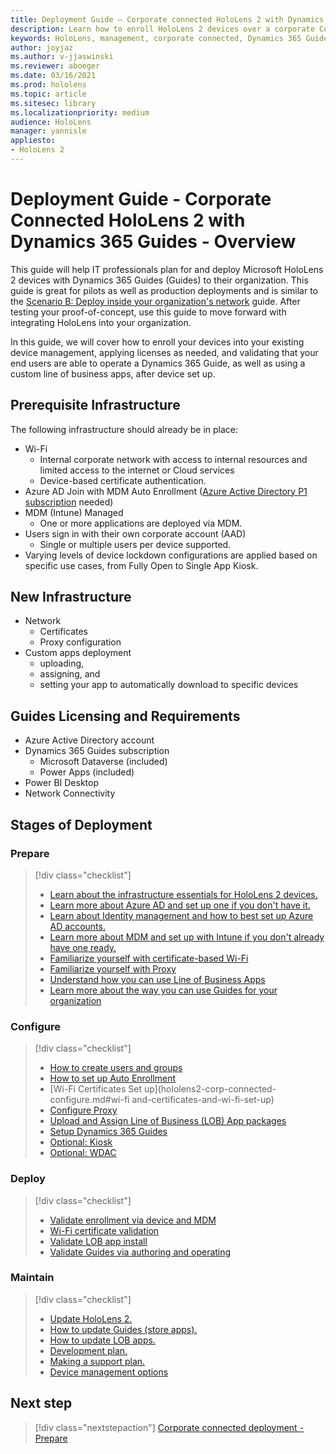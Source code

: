 ```yaml
---
title: Deployment Guide – Corporate connected HoloLens 2 with Dynamics 365 Guides - Overview
description: Learn how to enroll HoloLens 2 devices over a corporate Connected network with Dynamics 365 Guides.
keywords: HoloLens, management, corporate connected, Dynamics 365 Guides, AAD, Azure AD, MDM, Mobile Device Management
author: joyjaz
ms.author: v-jjaswinski
ms.reviewer: aboeger
ms.date: 03/16/2021
ms.prod: hololens
ms.topic: article
ms.sitesec: library
ms.localizationpriority: medium
audience: HoloLens
manager: yannisle
appliesto:
- HoloLens 2
---
```


# Deployment Guide - Corporate Connected HoloLens 2 with Dynamics 365 Guides - Overview

This guide will help IT professionals plan for and deploy Microsoft HoloLens 2 devices with Dynamics 365 Guides (Guides) to their organization. This guide is great for pilots as well as production deployments and is similar to the [Scenario B: Deploy inside your organization's network](https://docs.microsoft.com/hololens/common-scenarios#scenario-b-deploy-inside-your-organizations-network) guide. After testing your proof-of-concept, use this guide to move forward with integrating HoloLens into your organization.

In this guide, we will cover how to enroll your devices into your existing device management, applying licenses as needed, and validating that your end users are able to operate a Dynamics 365 Guide, as well as using a custom line of business apps, after device set up. 

## Prerequisite Infrastructure

The following infrastructure should already be in place:
- Wi-Fi
    - Internal corporate network with access to internal resources and limited access to the internet or Cloud services
    - Device-based certificate authentication.
- Azure AD Join with MDM Auto Enrollment ([Azure Active Directory P1 subscription](https://docs.microsoft.com/azure/active-directory/fundamentals/active-directory-whatis) needed)
- MDM (Intune) Managed
    - One or more applications are deployed via MDM.
- Users sign in with their own corporate account (AAD)
    - Single or multiple users per device supported.
- Varying levels of device lockdown configurations are applied based on specific use cases, from Fully Open to Single App Kiosk.

## New Infrastructure

- Network 
    - Certificates
    - Proxy configuration
- Custom apps deployment
    - uploading, 
    - assigning, and 
    - setting your app to automatically download to specific devices

## Guides Licensing and Requirements
- Azure Active Directory account
- Dynamics 365 Guides subscription
    - Microsoft Dataverse (included)
    - Power Apps (included)
- Power BI Desktop
- Network Connectivity

## Stages of Deployment
### Prepare
> [!div class="checklist"]
>- [Learn about the infrastructure essentials for HoloLens 2 devices.](hololens2-corp-connected-prepare.md#infrastructure-essentials)
>- [Learn more about Azure AD and set up one if you don't have it.](hololens2-corp-connected-prepare.md#azure-active-directory)
>- [Learn about Identity management and how to best set up Azure AD accounts.](hololens2-corp-connected-prepare.md#identity-management)
>- [Learn more about MDM and set up with Intune if you don't already have one ready.](hololens2-corp-connected-prepare.md#mobile-device-management)
>- [Familiarize yourself with certificate-based Wi-Fi](hololens2-corp-connected-prepare.md#certificates)
>- [Familiarize yourself with Proxy](hololens2-corp-connected-prepare.md#proxy)
>- [Understand how you can use Line of Business Apps](hololens2-corp-connected-prepare.md#line-of-business-apps)
>- [Learn more about the way you can use Guides for your organization](hololens2-corp-connected-prepare.md#guides-playbook)
### Configure
> [!div class="checklist"]
>- [How to create users and groups](hololens2-corp-connected-configure.md#azure-users-and-groups)
>- [How to set up Auto Enrollment](hololens2-corp-connected-configure.md#auto-enrollment-on-hololens-2)
>- [Wi-Fi Certificates Set up](hololens2-corp-connected-configure.md#wi-fi and-certificates-and-wi-fi-set-up)
>- [Configure Proxy](hololens2-corp-connected-configure.md#proxy-set-up)
>- [Upload and Assign Line of Business (LOB) App packages](hololens2-corp-connected-configure.md#app-deployment)
>- [Setup Dynamics 365 Guides](hololens2-corp-connected-configure.md#\setup-guides:application-licenses,-dataverse,-and-authoring)
>- [Optional: Kiosk](hololens2-corp-connected-configure.md#optional-kiosk-mode)
>- [Optional: WDAC](hololens2-corp-connected-configure.md#optional:wdac)
### Deploy
> [!div class="checklist"]
>-	[Validate enrollment via device and MDM](hololens2-corp-connected-deploy.md#enrollment-validation)
>-	[Wi-Fi certificate validation](hololens2-corp-connected-deploy.md#wi-fi-certificate-validation)
>-	[Validate LOB app install](hololens2-corp-connected-deploy.md#Validate-Line-of-Business-(LOB)-app-install)
>-	[Validate Guides via authoring and operating](hololens2-corp-connected-deploy.md#validate-dynamics-365-guides)
### Maintain
> [!div class="checklist"]
>- [Update HoloLens 2.](hololens2-corp-connected-maintain.md#update-hololens)
>- [How to update Guides (store apps).](hololens2-corp-connected-maintain.md#how-to-update-dynamics-365-guides-and-other-store-apps)
>- [How to update LOB apps.](hololens2-corp-connected-maintain.md#How-to-update-Line-of-Business-(LOB)-apps) 
>- [Development plan.](hololens2-corp-connected-maintain.md#development-plan) 
>- [Making a support plan.](hololens2-corp-connected-maintain.md#support-plan)
>- [Device management options](hololens2-corp-connected-maintain.md#device-management)

## Next step 
> [!div class="nextstepaction"]
> [Corporate connected deployment - Prepare](hololens2-corp-connected-prepare.md)
